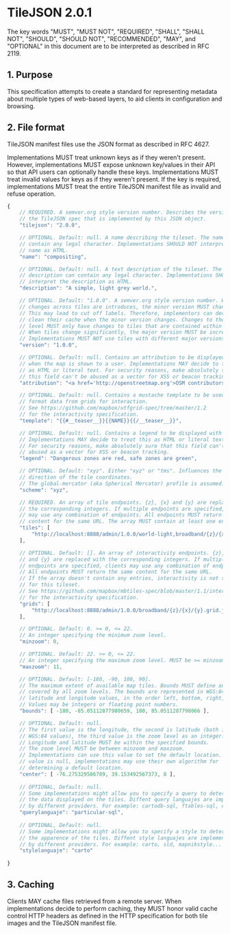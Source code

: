 # TileJSON 2.0.1

The key words "MUST", "MUST NOT", "REQUIRED", "SHALL", "SHALL NOT",
"SHOULD", "SHOULD NOT", "RECOMMENDED", "MAY", and "OPTIONAL" in
this document are to be interpreted as described in RFC 2119.

## 1. Purpose

This specification attempts to create a standard for representing
metadata about multiple types of web-based layers, to aid clients
in configuration and browsing.

## 2. File format

TileJSON manifest files use the JSON format as described in RFC 4627.

Implementations MUST treat unknown keys as if they weren't present.
However, implementations MUST expose unknown key/values in their API
so that API users can optionally handle these keys. Implementations MUST
treat invalid values for keys as if they weren't present. If the key is
required, implementations MUST treat the entire TileJSON manifest file
as invalid and refuse operation.


```javascript
{
    // REQUIRED. A semver.org style version number. Describes the version of
    // the TileJSON spec that is implemented by this JSON object.
    "tilejson": "2.0.0",

    // OPTIONAL. Default: null. A name describing the tileset. The name can
    // contain any legal character. Implementations SHOULD NOT interpret the
    // name as HTML.
    "name": "compositing",

    // OPTIONAL. Default: null. A text description of the tileset. The
    // description can contain any legal character. Implementations SHOULD NOT
    // interpret the description as HTML.
    "description": "A simple, light grey world.",

    // OPTIONAL. Default: "1.0.0". A semver.org style version number. When
    // changes across tiles are introduces, the minor version MUST change.
    // This may lead to cut off labels. Therefore, implementors can decide to
    // clean their cache when the minor version changes. Changes to the patch
    // level MUST only have changes to tiles that are contained within one tile.
    // When tiles change significantly, the major version MUST be increased.
    // Implementations MUST NOT use tiles with different major versions.
    "version": "1.0.0",

    // OPTIONAL. Default: null. Contains an attribution to be displayed
    // when the map is shown to a user. Implementations MAY decide to treat this
    // as HTML or literal text. For security reasons, make absolutely sure that
    // this field can't be abused as a vector for XSS or beacon tracking.
    "attribution": "<a href='http://openstreetmap.org'>OSM contributors</a>",

    // OPTIONAL. Default: null. Contains a mustache template to be used to
    // format data from grids for interaction.
    // See https://github.com/mapbox/utfgrid-spec/tree/master/1.2
    // for the interactivity specification.
    "template": "{{#__teaser__}}{{NAME}}{{/__teaser__}}",

    // OPTIONAL. Default: null. Contains a legend to be displayed with the map.
    // Implementations MAY decide to treat this as HTML or literal text.
    // For security reasons, make absolutely sure that this field can't be
    // abused as a vector for XSS or beacon tracking.
    "legend": "Dangerous zones are red, safe zones are green",

    // OPTIONAL. Default: "xyz". Either "xyz" or "tms". Influences the y
    // direction of the tile coordinates.
    // The global-mercator (aka Spherical Mercator) profile is assumed.
    "scheme": "xyz",

    // REQUIRED. An array of tile endpoints. {z}, {x} and {y} are replaced with
    // the corresponding integers. If multiple endpoints are specified, clients
    // may use any combination of endpoints. All endpoints MUST return the same
    // content for the same URL. The array MUST contain at least one endpoint.
    "tiles": [
        "http://localhost:8888/admin/1.0.0/world-light,broadband/{z}/{x}/{y}.png"
    ],

    // OPTIONAL. Default: []. An array of interactivity endpoints. {z}, {x}
    // and {y} are replaced with the corresponding integers. If multiple
    // endpoints are specified, clients may use any combination of endpoints.
    // All endpoints MUST return the same content for the same URL.
    // If the array doesn't contain any entries, interactivity is not supported
    // for this tileset.
    // See https://github.com/mapbox/mbtiles-spec/blob/master/1.1/interaction.md
    // for the interactivity specification.
    "grids": [
        "http://localhost:8888/admin/1.0.0/broadband/{z}/{x}/{y}.grid.json"
    ],

    // OPTIONAL. Default: 0. >= 0, <= 22.
    // An integer specifying the minimum zoom level.
    "minzoom": 0,

    // OPTIONAL. Default: 22. >= 0, <= 22.
    // An integer specifying the maximum zoom level. MUST be >= minzoom.
    "maxzoom": 11,

    // OPTIONAL. Default: [-180, -90, 180, 90].
    // The maximum extent of available map tiles. Bounds MUST define an area
    // covered by all zoom levels. The bounds are represented in WGS:84
    // latitude and longitude values, in the order left, bottom, right, top.
    // Values may be integers or floating point numbers.
    "bounds": [ -180, -85.05112877980659, 180, 85.0511287798066 ],

    // OPTIONAL. Default: null.
    // The first value is the longitude, the second is latitude (both in
    // WGS:84 values), the third value is the zoom level as an integer.
    // Longitude and latitude MUST be within the specified bounds.
    // The zoom level MUST be between minzoom and maxzoom.
    // Implementations can use this value to set the default location. If the
    // value is null, implementations may use their own algorithm for
    // determining a default location.
    "center": [ -76.275329586789, 39.153492567373, 8 ],
    
    // OPTIONAL, Default: null.
    // Some implementations might allow you to specify a query to determine
    // the data displayed on the tiles. Diffent query languajes are implemented
    // by different providers. For example: cartodb-sql, ftables-sql, etc.
    "querylanguaje": "particular-sql",
    
    // OPTIONAL, Default: null.
    // Some implementations might allow you to specify a style to determine
    // the apparence of the tiles. Diffent style languajes are implemented
    // by different providers. For example: carto, sld, mapnikstyle...
    "stylelanguaje": "carto"  
    
}
```


## 3. Caching

Clients MAY cache files retrieved from a remote server.
When implementations decide to perform caching, they MUST honor valid
cache control HTTP headers as defined in the HTTP specification for both
tile images and the TileJSON manifest file.
